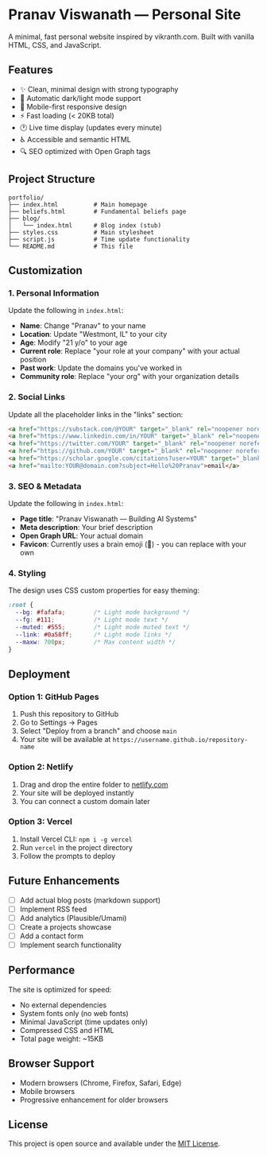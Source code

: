 # Pranav Viswanath — Personal Site

A minimal, fast personal website inspired by vikranth.com. Built with vanilla HTML, CSS, and JavaScript.

## Features

- ✨ Clean, minimal design with strong typography
- 🌙 Automatic dark/light mode support
- 📱 Mobile-first responsive design
- ⚡ Fast loading (< 20KB total)
- 🕐 Live time display (updates every minute)
- ♿ Accessible and semantic HTML
- 🔍 SEO optimized with Open Graph tags

## Project Structure

```
portfolio/
├── index.html          # Main homepage
├── beliefs.html        # Fundamental beliefs page
├── blog/
│   └── index.html      # Blog index (stub)
├── styles.css          # Main stylesheet
├── script.js           # Time update functionality
└── README.md           # This file
```

## Customization

### 1. Personal Information

Update the following in `index.html`:

- **Name**: Change "Pranav" to your name
- **Location**: Update "Westmont, IL" to your city
- **Age**: Modify "21 y/o" to your age
- **Current role**: Replace "your role at your company" with your actual position
- **Past work**: Update the domains you've worked in
- **Community role**: Replace "your org" with your organization details

### 2. Social Links

Update all the placeholder links in the "links" section:

```html
<a href="https://substack.com/@YOUR" target="_blank" rel="noopener noreferrer">substack</a>
<a href="https://www.linkedin.com/in/YOUR" target="_blank" rel="noopener noreferrer">linkedin</a>
<a href="https://twitter.com/YOUR" target="_blank" rel="noopener noreferrer">twitter</a>
<a href="https://github.com/YOUR" target="_blank" rel="noopener noreferrer">github</a>
<a href="https://scholar.google.com/citations?user=YOUR" target="_blank" rel="noopener noreferrer">google scholar</a>
<a href="mailto:YOUR@domain.com?subject=Hello%20Pranav">email</a>
```

### 3. SEO & Metadata

Update the following in `index.html`:

- **Page title**: "Pranav Viswanath — Building AI Systems"
- **Meta description**: Your brief description
- **Open Graph URL**: Your actual domain
- **Favicon**: Currently uses a brain emoji (🧠) - you can replace with your own

### 4. Styling

The design uses CSS custom properties for easy theming:

```css
:root {
  --bg: #fafafa;        /* Light mode background */
  --fg: #111;           /* Light mode text */
  --muted: #555;        /* Light mode muted text */
  --link: #0a58ff;      /* Light mode links */
  --maxw: 700px;        /* Max content width */
}
```

## Deployment

### Option 1: GitHub Pages
1. Push this repository to GitHub
2. Go to Settings → Pages
3. Select "Deploy from a branch" and choose `main`
4. Your site will be available at `https://username.github.io/repository-name`

### Option 2: Netlify
1. Drag and drop the entire folder to [netlify.com](https://netlify.com)
2. Your site will be deployed instantly
3. You can connect a custom domain later

### Option 3: Vercel
1. Install Vercel CLI: `npm i -g vercel`
2. Run `vercel` in the project directory
3. Follow the prompts to deploy

## Future Enhancements

- [ ] Add actual blog posts (markdown support)
- [ ] Implement RSS feed
- [ ] Add analytics (Plausible/Umami)
- [ ] Create a projects showcase
- [ ] Add a contact form
- [ ] Implement search functionality

## Performance

The site is optimized for speed:
- No external dependencies
- System fonts only (no web fonts)
- Minimal JavaScript (time updates only)
- Compressed CSS and HTML
- Total page weight: ~15KB

## Browser Support

- Modern browsers (Chrome, Firefox, Safari, Edge)
- Mobile browsers
- Progressive enhancement for older browsers

## License

This project is open source and available under the [MIT License](LICENSE).

